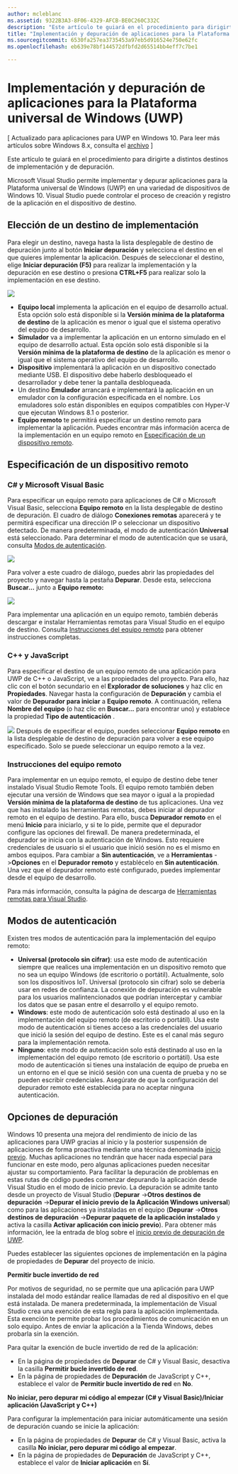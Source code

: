 ```yaml
---
author: mcleblanc
ms.assetid: 9322B3A3-8F06-4329-AFCB-BE0C260C332C
description: "Este artículo te guiará en el procedimiento para dirigirte a distintos destinos de implementación y de depuración."
title: "Implementación y depuración de aplicaciones para la Plataforma universal de Windows (UWP)"
ms.sourcegitcommit: 6530fa257ea3735453a97eb5d916524e750e62fc
ms.openlocfilehash: eb639e78bf144572dfbfd2d65514bb4eff7c7be1

---
```


# Implementación y depuración de aplicaciones para la Plataforma universal de Windows (UWP)

\[ Actualizado para aplicaciones para UWP en Windows 10. Para leer más artículos sobre Windows 8.x, consulta el [archivo](http://go.microsoft.com/fwlink/p/?linkid=619132) \]

Este artículo te guiará en el procedimiento para dirigirte a distintos destinos de implementación y de depuración.

Microsoft Visual Studio permite implementar y depurar aplicaciones para la Plataforma universal de Windows (UWP) en una variedad de dispositivos de Windows 10. Visual Studio puede controlar el proceso de creación y registro de la aplicación en el dispositivo de destino.

## Elección de un destino de implementación

Para elegir un destino, navega hasta la lista desplegable de destino de depuración junto al botón **Iniciar depuración** y selecciona el destino en el que quieres implementar la aplicación. Después de seleccionar el destino, elige **Iniciar depuración (F5)** para realizar la implementación y la depuración en ese destino o presiona **CTRL+F5** para realizar solo la implementación en ese destino.

![](images/debug-device-target-list.png)

-   **Equipo local** implementa la aplicación en el equipo de desarrollo actual. Esta opción solo está disponible si la **Versión mínima de la plataforma de destino** de la aplicación es menor o igual que el sistema operativo del equipo de desarrollo.
-   **Simulador** va a implementar la aplicación en un entorno simulado en el equipo de desarrollo actual. Esta opción solo está disponible si la **Versión mínima de la plataforma de destino** de la aplicación es menor o igual que el sistema operativo del equipo de desarrollo.
-   **Dispositivo** implementará la aplicación en un dispositivo conectado mediante USB. El dispositivo debe haberlo desbloqueado el desarrollador y debe tener la pantalla desbloqueada.
-   Un destino **Emulador** arrancará e implementará la aplicación en un emulador con la configuración especificada en el nombre. Los emuladores solo están disponibles en equipos compatibles con Hyper-V que ejecutan Windows 8.1 o posterior.
-   **Equipo remoto** te permitirá especificar un destino remoto para implementar la aplicación. Puedes encontrar más información acerca de la implementación en un equipo remoto en [Especificación de un dispositivo remoto](#specifying-a-remote-device).

## Especificación de un dispositivo remoto

### C# y Microsoft Visual Basic

Para especificar un equipo remoto para aplicaciones de C# o Microsoft Visual Basic, selecciona **Equipo remoto** en la lista desplegable de destino de depuración. El cuadro de diálogo **Conexiones remotas** aparecerá y te permitirá especificar una dirección IP o seleccionar un dispositivo detectado. De manera predeterminada, el modo de autenticación **Universal** está seleccionado. Para determinar el modo de autenticación que se usará, consulta [Modos de autenticación](#authentication-modes).

![](images/debug-remote-connections.png)

Para volver a este cuadro de diálogo, puedes abrir las propiedades del proyecto y navegar hasta la pestaña **Depurar**. Desde esta, selecciona **Buscar...** junto a **Equipo remoto:**

![](images/debug-remote-machine-config.png)

Para implementar una aplicación en un equipo remoto, también deberás descargar e instalar Herramientas remotas para Visual Studio en el equipo de destino. Consulta [Instrucciones del equipo remoto](#remote-pc-instructions) para obtener instrucciones completas.

### C++ y JavaScript

Para especificar el destino de un equipo remoto de una aplicación para UWP de C++ o JavaScript, ve a las propiedades del proyecto. Para ello, haz clic con el botón secundario en el **Explorador de soluciones** y haz clic en **Propiedades**. Navegar hasta la configuración de **Depuración** y cambia el valor de **Depurador para iniciar** a **Equipo remoto**. A continuación, rellena **Nombre del equipo** (o haz clic en **Buscar...** para encontrar uno) y establece la propiedad **Tipo de autenticación** .

![](images/debug-property-pages.png)
Después de especificar el equipo, puedes seleccionar **Equipo remoto** en la lista desplegable de destino de depuración para volver a ese equipo especificado. Solo se puede seleccionar un equipo remoto a la vez.

### Instrucciones del equipo remoto

Para implementar en un equipo remoto, el equipo de destino debe tener instalado Visual Studio Remote Tools. El equipo remoto también deben ejecutar una versión de Windows que sea mayor o igual a la propiedad **Versión mínima de la plataforma de destino** de tus aplicaciones. Una vez que has instalado las herramientas remotas, debes iniciar al depurador remoto en el equipo de destino. Para ello, busca **Depurador remoto** en el menú **Inicio** para iniciarlo, y si te lo pide, permite que el depurador configure las opciones del firewall. De manera predeterminada, el depurador se inicia con la autenticación de Windows. Esto requiere credenciales de usuario si el usuario que inició sesión no es el mismo en ambos equipos. Para cambiar a **Sin autenticación**, ve a **Herramientas** -&gt;**Opciones** en el **Depurador remoto** y establécelo en **Sin autenticación**. Una vez que el depurador remoto esté configurado, puedes implementar desde el equipo de desarrollo.

Para más información, consulta la página de descarga de [Herramientas remotas para Visual Studio]( http://go.microsoft.com/fwlink/?LinkId=717039).

## Modos de autenticación

Existen tres modos de autenticación para la implementación del equipo remoto:

- **Universal (protocolo sin cifrar)**: usa este modo de autenticación siempre que realices una implementación en un dispositivo remoto que no sea un equipo Windows (de escritorio o portátil). Actualmente, solo son los dispositivos IoT. Universal (protocolo sin cifrar) solo se debería usar en redes de confianza. La conexión de depuración es vulnerable para los usuarios malintencionados que podrían interceptar y cambiar los datos que se pasan entre el desarrollo y el equipo remoto.
- **Windows**: este modo de autenticación solo está destinado al uso en la implementación del equipo remoto (de escritorio o portátil). Usa este modo de autenticación si tienes acceso a las credenciales del usuario que inició la sesión del equipo de destino. Este es el canal más seguro para la implementación remota.
- **Ninguno**: este modo de autenticación solo está destinado al uso en la implementación del equipo remoto (de escritorio o portátil). Usa este modo de autenticación si tienes una instalación de equipo de prueba en un entorno en el que se inició sesión con una cuenta de prueba y no se pueden escribir credenciales. Asegúrate de que la configuración del depurador remoto esté establecida para no aceptar ninguna autenticación.

## Opciones de depuración

Windows 10 presenta una mejora del rendimiento de inicio de las aplicaciones para UWP gracias al inicio y la posterior suspensión de aplicaciones de forma proactiva mediante una técnica denominada [inicio previo](https://msdn.microsoft.com/library/windows/apps/Mt593297). Muchas aplicaciones no tendrán que hacer nada especial para funcionar en este modo, pero algunas aplicaciones pueden necesitar ajustar su comportamiento. Para facilitar la depuración de problemas en estas rutas de código puedes comenzar depurando la aplicación desde Visual Studio en el modo de inicio previo. La depuración se admite tanto desde un proyecto de Visual Studio (**Depurar** -&gt;**Otros destinos de depuración** -&gt;**Depurar el inicio previo de la Aplicación Windows universal**) como para las aplicaciones ya instaladas en el equipo (**Depurar** -&gt;**Otros destinos de depuración** -&gt;**Depurar paquete de la aplicación instalado** y activa la casilla **Activar aplicación con inicio previo**). Para obtener más información, lee la entrada de blog sobre el [inicio previo de depuración de UWP]( http://go.microsoft.com/fwlink/?LinkId=717245).

Puedes establecer las siguientes opciones de implementación en la página de propiedades de **Depurar** del proyecto de inicio.

**Permitir bucle invertido de red**

Por motivos de seguridad, no se permite que una aplicación para UWP instalada del modo estándar realice llamadas de red al dispositivo en el que está instalada. De manera predeterminada, la implementación de Visual Studio crea una exención de esta regla para la aplicación implementada. Esta exención te permite probar los procedimientos de comunicación en un solo equipo. Antes de enviar la aplicación a la Tienda Windows, debes probarla sin la exención.

Para quitar la exención de bucle invertido de red de la aplicación:

-   En la página de propiedades de **Depurar** de C# y Visual Basic, desactiva la casilla **Permitir bucle invertido de red**.
-   En la página de propiedades de **Depuración** de JavaScript y C++, establece el valor de **Permitir bucle invertido de red** en **No**.

**No iniciar, pero depurar mi código al empezar (C# y Visual Basic)/Iniciar aplicación (JavaScript y C++)**

Para configurar la implementación para iniciar automáticamente una sesión de depuración cuando se inicie la aplicación:

-   En la página de propiedades de **Depurar** de C# y Visual Basic, activa la casilla **No iniciar, pero depurar mi código al empezar**.
-   En la página de propiedades de **Depuración** de JavaScript y C++, establece el valor de **Iniciar aplicación** en **Sí**.





<!--HONumber=Jun16_HO3-->


